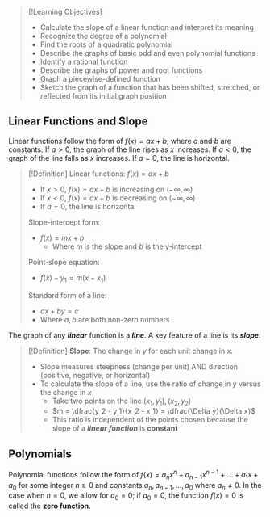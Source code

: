 >[!Learning Objectives]
>- Calculate the slope of a linear function and interpret its meaning
>- Recognize the degree of a polynomial
>- Find the roots of a quadratic polynomial
>- Describe the graphs of basic odd and even polynomial functions
>- Identify a rational function
>- Describe the graphs of power and root functions
>- Graph a piecewise-defined function
>- Sketch the graph of a function that has been shifted, stretched, or reflected from its initial graph position

## Linear Functions and Slope

Linear functions follow the form of $f(x) = ax + b$, where $a$ and $b$ are constants. If $a>0$, the graph of the line rises as $x$ increases. If $a<0$, the graph of the line falls as $x$ increases. If $a=0$, the line is horizontal.

>[!Definition]
>Linear functions: $f(x)=ax+b$
>- If $x>0$, $f(x)=ax+b$ is increasing on $(-\infty, \infty)$
>- If $x<0$, $f(x)=ax+b$ is decreasing on $(-\infty, \infty)$
>- If $a=0$, the line is horizontal
>
>Slope-intercept form:
>- $f(x)=mx+b$
>	- Where $m$ is the slope and $b$ is the y-intercept
>
>Point-slope equation:
>- $f(x)-y_1 = m(x-x_1)$
>
>Standard form of a line:
>- $ax + by = c$
>- Where $a, b$ are both non-zero numbers

The graph of any **_linear_** function is a **_line_**. A key feature of a line is its **_slope_**.

>[!Definition]
>**Slope**: The change in $y$ for each unit change in $x$.
>- Slope measures steepness (change per unit) AND direction (positive, negative, or horizontal)
>- To calculate the slope of a line, use the ratio of change in $y$ versus the change in $x$
>	- Take two points on the line $(x_1, y_1), (x_2, y_2)$
>	- $m = \dfrac{y_2 - y_1}{x_2 - x_1} = \dfrac{\Delta y}{\Delta x}$
>	- This ratio is independent of the points chosen because the slope of a **_linear function_** is **constant**

## Polynomials

Polynomial functions follow the form of $f(x) = a_nx^n + a_{n-1}x^{n-1}+...+a_1x+a_0$ for some integer $n\ge0$ and constants $a_n, a_{n-1}, ..., a_0$ where $a_n \not= 0$. In the case when $n=0$, we allow for $a_0 = 0$; if $a_0 = 0$, the function $f(x)=0$ is called the **zero function**.
